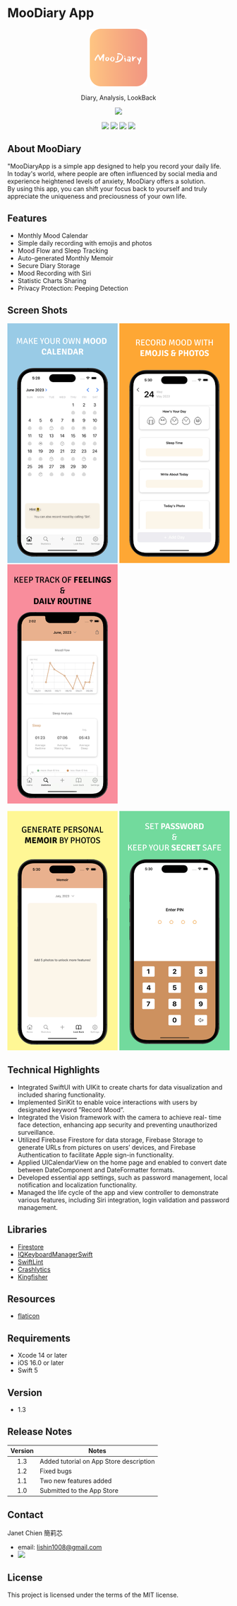 # MooDiary App

<p align="center">
  <img src="https://github.com/Lishin1215/asset/blob/main/appIcon/Frame%20626527.png?raw=true" height="130"/>
</p>

<p align="center">
Diary, Analysis, LookBack
</p>

<p align="center">
	<a href="https://apps.apple.com/tw/app/moodiaryapp/id6450440783"><img src="https://developer.apple.com/assets/elements/badges/download-on-the-app-store.svg"></a>
</p>

<p align="center">
    <img src="https://img.shields.io/badge/platform-iOS-lightgray">
    <img src="https://img.shields.io/badge/license-MIT-informational">
    <img src="https://img.shields.io/badge/release-v1.3-green">
    <img src="https://img.shields.io/badge/Swift-5.0-orange.svg?style=flat">
</p>

## About MooDiary
"MooDiaryApp is a simple app designed to help you record your daily life. </br>
In today's world, where people are often influenced by social media and experience heightened levels of anxiety, MooDiary offers a solution. </br>
By using this app, you can shift your focus back to yourself and truly appreciate the uniqueness and preciousness of your own life.

## Features
- Monthly Mood Calendar </br>
- Simple daily recording with emojis and photos </br>
- Mood Flow and Sleep Tracking </br>
- Auto-generated Monthly Memoir </br>
- Secure Diary Storage </br>
- Mood Recording with Siri </br>
- Statistic Charts Sharing </br>
- Privacy Protection: Peeping Detection </br>




## Screen Shots
<p align="left">
   <img src="https://github.com/Lishin1215/asset/blob/main/MoodApp截圖/background%20(6.5)/Frame%208.jpg?raw=true" width="250" />
   <img src="https://github.com/Lishin1215/asset/blob/main/MoodApp截圖/background%20(6.5)/Frame%209.jpg?raw=true" width="250" />
   <img src="https://github.com/Lishin1215/asset/blob/main/MoodApp截圖/background%20(6.5)/Frame%2012.jpg?raw=true" width="250" />
</p> 
<p align="center">
   <img src="https://github.com/Lishin1215/asset/blob/main/MoodApp截圖/background%20(6.5)/Frame%2011.jpg?raw=true" width="250" />
   <img src="https://github.com/Lishin1215/asset/blob/main/MoodApp截圖/background%20(6.5)/Frame%2010.jpg?raw=true " width="250" />
</p>


## Technical Highlights
- Integrated SwiftUI with UIKit to create charts for data visualization and included sharing functionality.
- Implemented SiriKit to enable voice interactions with users by designated keyword ”Record Mood”.
- Integrated the Vision framework with the camera to achieve real-
 time face detection, enhancing app security and preventing unauthorized surveillance.
- Utilized Firebase Firestore for data storage, Firebase Storage to generate URLs from pictures on users’ devices, and Firebase
Authentication to facilitate Apple sign-in functionality.
- Applied UICalendarView on the home page and enabled to convert date between DateComponent and DateFormatter formats.
- Developed essential app settings, such as password management, local notification and localization functionality.
- Managed the life cycle of the app and view controller to demonstrate various features, including Siri integration, login validation and password management.

  
## Libraries
- [Firestore](https://firebase.google.com/products/firestore?gclid=Cj0KCQiA-qGNBhD3ARIsAO_o7ynVqh2xVTgG6WIKFSfdCN4x9lHJrit2kdCT99IfZPNxPPbbtPHr6qsaAv4lEALw_wcB&gclsrc=aw.ds)
- [IQKeyboardManagerSwift](https://github.com/hackiftekhar/IQKeyboardManager)
- [SwiftLint](https://github.com/realm/SwiftLint)
- [Crashlytics](https://firebase.google.com/products/crashlytics?hl=en)
- [Kingfisher](https://github.com/onevcat/Kingfisher)

## Resources
- [flaticon](https://www.flaticon.com/packs/emoji-37?word=emoji)

## Requirements
- Xcode 14 or later</br>
- iOS 16.0 or later</br>
- Swift 5

## Version
- 1.3

## Release Notes
| Version | Notes |
| :-----: | ----- |
| 1.3  | Added tutorial on App Store description |
| 1.2  | Fixed bugs |
| 1.1  | Two new features added |
| 1.0  | Submitted to the App Store |

## Contact
Janet Chien 簡莉芯</br>

- email: <lishin1008@gmail.com>
- <a href="https://www.linkedin.com/in/chien-li-hsin/"><img src="https://img.shields.io/badge/LinkedIn-0077B5?style=for-the-badge&logo=linkedin&logoColor=white"></a>

## License

This project is licensed under the terms of the MIT license.

